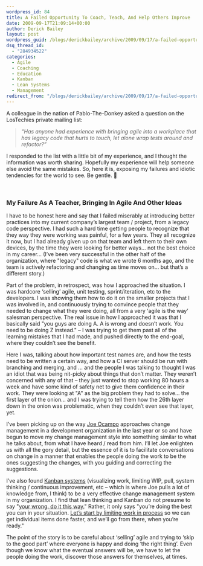 ```yaml
---
wordpress_id: 84
title: A Failed Opportunity To Coach, Teach, And Help Others Improve
date: 2009-09-17T21:09:14+00:00
author: Derick Bailey
layout: post
wordpress_guid: /blogs/derickbailey/archive/2009/09/17/a-failed-opportunity-to-coach-teach-and-help-others-improve.aspx
dsq_thread_id:
  - "284934522"
categories:
  - Agile
  - Coaching
  - Education
  - Kanban
  - Lean Systems
  - Management
redirect_from: "/blogs/derickbailey/archive/2009/09/17/a-failed-opportunity-to-coach-teach-and-help-others-improve.aspx/"
---
```

A colleague in the nation of Pablo-The-Donkey asked a question on the LosTechies private mailing list:

> _“Has anyone had experience with bringing agile into a workplace that has legacy code that hurts to touch, let alone wrap tests around and refactor?”_

I responded to the list with a little bit of my experience, and I thought the information was worth sharing. Hopefully my experience will help someone else avoid the same mistakes. So, here it is, exposing my failures and idiotic tendencies for the world to see. Be gentle. 🙂

&#160;

### My Failure As A Teacher, Bringing In Agile And Other Ideas

I have to be honest here and say that I failed miserably at introducing better practices into my current company&#8217;s largest team / project, from a legacy code perspective. I had such a hard time getting people to recognize that they way they were working was painful, for a few years. They all recognize it now, but I had already given up on that team and left them to their own devices, by the time they were looking for better ways&#8230; not the best choice in my career&#8230; (I&#8217;ve been very successful in the other half of the organization, where "legacy" code is what we wrote 6 months ago, and the team is actively refactoring and changing as time moves on&#8230; but that&#8217;s a different story.)

Part of the problem, in retrospect, was how I approached the situation. I was hardcore &#8216;selling&#8217; agile, unit testing, sprint/iteration, etc to the developers. I was showing them how to do it on the smaller projects that I was involved in, and continuously trying to convince people that they needed to change what they were doing, all from a very &#8216;agile is the way&#8217; salesman perspective. The real issue in how I approached it was that I basically said "you guys are doing A. A is wrong and doesn&#8217;t work. You need to be doing Z instead." &#8211; I was trying to get them past all of the learning mistakes that I had made, and pushed directly to the end-goal, where they couldn&#8217;t see the benefit.

Here I was, talking about how important test names are, and how the tests need to be written a certain way, and how a CI server should be run with branching and merging, and &#8230; and the people I was talking to thought I was an idiot that was being nit-picky about things that don&#8217;t matter. They weren&#8217;t concerned with any of that &#8211; they just wanted to stop working 80 hours a week and have some kind of safety net to give them confidence in their work. They were looking at "A" as the big problem they had to solve&#8230; the first layer of the onion&#8230; and I was trying to tell them how the 26th layer down in the onion was problematic, when they couldn&#8217;t even see that layer, yet.

I&#8217;ve been picking up on the way [Joe Ocampo](http://agilejoe.lostechies.com) approaches change management in a development organization in the last year or so and have begun to move my change management style into something similar to what he talks about, from what I have heard / read from him. I&#8217;ll let Joe enlighten us with all the gory detail, but the essence of it is to facilitate conversations on change in a manner that enables the people doing the work to be the ones suggesting the changes, with you guiding and correcting the suggestions. 

I&#8217;ve also found [Kanban systems](https://lostechies.com/blogs/derickbailey/archive/tags/Kanban/default.aspx) (visualizing work, limiting WIP, pull, system thinking / continuous improvement, etc &#8211; which is where Joe pulls a lot of knowledge from, I think) to be a very effective change management system in my organization. I find that lean thinking and Kanban do not presume to say "[your wrong. do it this way.](https://lostechies.com/blogs/derickbailey/archive/2009/07/13/kanban-is-process-control-not-a-process-for-adding-value-to-wip.aspx)" Rather, it only says "you&#8217;re doing the best you can in your situation. [Let&#8217;s start by limiting work in process](https://lostechies.com/blogs/derickbailey/archive/2009/08/05/how-to-get-started-with-kanban-in-software-development.aspx) so we can get individual items done faster, and we&#8217;ll go from there, when you&#8217;re ready."

The point of the story is to be careful about &#8216;selling&#8217; agile and trying to &#8216;skip to the good part&#8217; where everyone is happy and doing &#8216;the right thing&#8217;. Even though we know what the eventual answers will be, we have to let the people doing the work, discover those answers for themselves, at times.